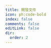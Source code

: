 ```yaml
---
title: 開發文件
icon: ph:code-bold
index: false
comments: false
editLink: false
dir:
  order: 2
---
```


<Catalog base='/zh-tw/develop/' />
